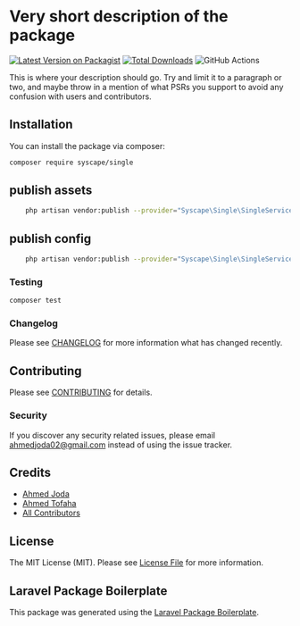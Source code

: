 # Very short description of the package

[![Latest Version on Packagist](https://img.shields.io/packagist/v/syscape/single.svg?style=flat-square)](https://packagist.org/packages/Syscape/single)
[![Total Downloads](https://img.shields.io/packagist/dt/syscape/single.svg?style=flat-square)](https://packagist.org/packages/syscape/single)
![GitHub Actions](https://github.com/syscape/single/actions/workflows/main.yml/badge.svg)

This is where your description should go. Try and limit it to a paragraph or two, and maybe throw in a mention of what PSRs you support to avoid any confusion with users and contributors.

## Installation

You can install the package via composer:

```bash
composer require syscape/single
```

## publish assets

```bash
    php artisan vendor:publish --provider="Syscape\Single\SingleServiceProvider" --tag="assets"
```

## publish config

```bash
    php artisan vendor:publish --provider="Syscape\Single\SingleServiceProvider" --tag="config"
```

### Testing

```bash
composer test
```

### Changelog

Please see [CHANGELOG](CHANGELOG.md) for more information what has changed recently.

## Contributing

Please see [CONTRIBUTING](CONTRIBUTING.md) for details.

### Security

If you discover any security related issues, please email ahmedjoda02@gmail.com instead of using the issue tracker.

## Credits

-   [Ahmed Joda](https://github.com/ahmedjoda)
-   [Ahmed Tofaha](https://github.com/ahmedtofaha10)
-   [All Contributors](../../contributors)

## License

The MIT License (MIT). Please see [License File](LICENSE.md) for more information.

## Laravel Package Boilerplate

This package was generated using the [Laravel Package Boilerplate](https://laravelpackageboilerplate.com).
